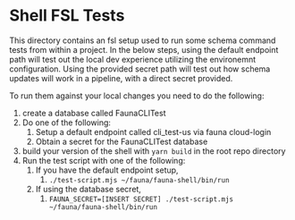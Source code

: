 # Shell FSL Tests

This directory contains an fsl setup used to run some schema command tests from within a project.
In the below steps, using the default endpoint path will test out the local dev experience utilizing the environemnt configuration.
Using the provided secret path will test out how schema updates will work in a pipeline, with a direct secret provided.

To run them against your local changes you need to do the following:
1. create a database called FaunaCLITest
2. Do one of the following:
    1. Setup a default endpoint called cli_test-us via fauna cloud-login
    2. Obtain a secret for the FaunaCLITest database
3. build your version of the shell with `yarn build` in the root repo directory
4. Run the test script with one of the following:
    1. If you have the default endpoint setup, 
        1. `./test-script.mjs ~/fauna/fauna-shell/bin/run`
    2. If using the database secret, 
        1. `FAUNA_SECRET=[INSERT SECRET] ./test-script.mjs ~/fauna/fauna-shell/bin/run`


